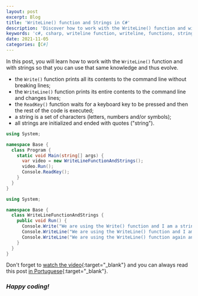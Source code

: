```yaml
---
layout: post
excerpt: Blog
title: 'WriteLine() function and Strings in C#'
description: 'Discover how to work with the WriteLine() function and with strings in the C# programming language. Get answers to your questions with the theory and examples presented.'
keywords: 'c#, csharp, writeline function, writeline, functions, strings, string, post'
date: 2021-11-05
categories: [C#]
---
```


In this post, you will learn how to work with the `WriteLine()` function and with strings so that you can use that same knowledge and thus evolve.

- the `Write()` function prints all its contents to the command line without breaking lines;
- the `WriteLine()` function prints its entire contents to the command line and changes lines;
- the `ReadKey()` function waits for a keyboard key to be pressed and then the rest of the code is executed;
- a string is a set of characters (letters, numbers and/or symbols);
- all strings are initialized and ended with quotes ("string").

```csharp
using System;

namespace Base {
  class Program {
    static void Main(string[] args) {
      var video = new WriteLineFunctionAndStrings();
      video.Run();
      Console.ReadKey();
    }
  }
}
```

```csharp
using System;

namespace Base {
  class WriteLineFunctionAndStrings {
    public void Run() {
      Console.Write("We are using the Write() function and I am a string.");
      Console.WriteLine("We are using the WriteLine() function and I am still a string.");
      Console.WriteLine("We are using the WriteLine() function again and I am still a string.");
    }
  }
}
```

Don't forget to [watch the video](https://youtu.be/2-dIbl35A_w){:target="\_blank"} and you can always read this post [in Portuguese](https://caffeinealgorithm.com/blog/20211105/funcao-writeline-e-strings-em-csharp/){:target="\_blank"}.

### _Happy coding!_
